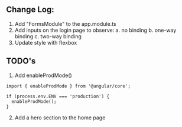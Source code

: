 ## Change Log:

1. Add "FormsModule" to the app.module.ts
2. Add inputs on the login page to observe:
  a. no binding
  b. one-way binding
  c. two-way binding
3. Update style with flexbox


## TODO's

1. Add enableProdMode()
```
import { enableProdMode } from '@angular/core';

if (process.env.ENV === 'production') {
  enableProdMode();
}
```
2. Add a hero section to the home page

